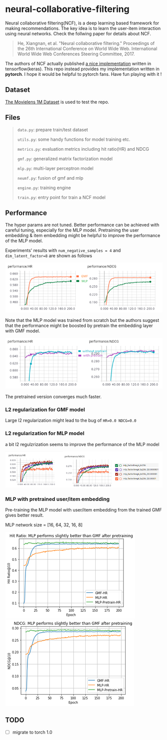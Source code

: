 # neural-collaborative-filtering
Neural collaborative filtering(NCF), is a deep learning based framework for making recommendations. The key idea is to learn the user-item interaction using neural networks. Check the follwing paper for details about NCF.

> He, Xiangnan, et al. "Neural collaborative filtering." Proceedings of the 26th International Conference on World Wide Web. International World Wide Web Conferences Steering Committee, 2017.

The authors of NCF actually published [a nice implementation](https://github.com/hexiangnan/neural_collaborative_filtering) written in tensorflow(keras). This repo instead provides my implementation written in **pytorch**. I hope it would be helpful to pytorch fans. Have fun playing with it !

## Dataset
[The Movielens 1M Dataset](http://grouplens.org/datasets/movielens/1m/) is used to test the repo.

## Files

> `data.py`: prepare train/test dataset
>
> `utils.py`: some handy functions for model training etc.
>
> `metrics.py`: evaluation metrics including hit ratio(HR) and NDCG
>
> `gmf.py`: generalized matrix factorization model
>
> `mlp.py`: multi-layer perceptron model
>
> `neumf.py`: fusion of gmf and mlp
>
> `engine.py`: training engine
>
> `train.py`: entry point for train a NCF model

## Performance
The hyper params are not tuned. Better performance can be achieved with careful tuning, especially for the MLP model. Pretraining the user embedding & item embedding might be helpful to improve the performance of the MLP model. 

Experiments' results with `num_negative_samples = 4` and `dim_latent_factor=8`  are shown as follows

![GMF V.S. MLP](./res/figure/factor8neg4.png)

Note that the MLP model was trained from scratch but the authors suggest that the performance might be boosted by pretrain the embedding layer with GMF model.

![NeuMF pretrain V.S no pretrain](./res/figure/neumf_factor8neg4.png)

The pretrained version converges much faster.

### L2 regularization for GMF model
Large l2 regularization might lead to the bug of  `HR=0.0 NDCG=0.0`

### L2 regularization for MLP model
a bit l2 regulzrization seems to improve the performance of the MLP model

![L2 for MLP](./res/figure/mlp_l2_reg.png)

### MLP with pretrained user/item embedding
Pre-training the MLP model with user/item embedding from the trained GMF gives better result.

MLP network size = [16, 64, 32, 16, 8]

![Pretrain for MLP](./res/figure/mlp_pretrain_hr.png)
![Pretrain for MLP](./res/figure/mlp_pretrain_ndcg.png)

## TODO

- [ ] migrate to torch 1.0




